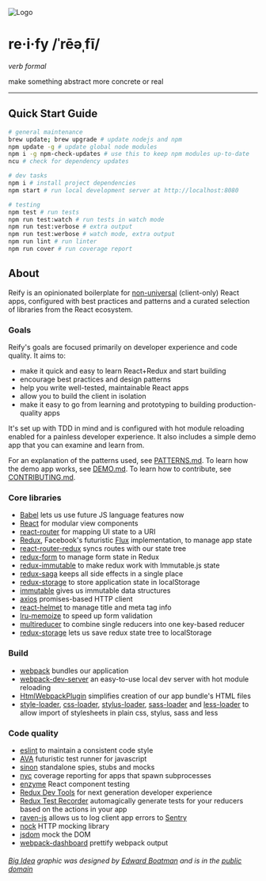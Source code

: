 ![Logo](https://github.com/carlodicelico/reify/blob/master/reify.png)

# re·i·fy /ˈrēəˌfī/

_verb formal_

make something abstract more concrete or real

---

## Quick Start Guide

```bash
# general maintenance
brew update; brew upgrade # update nodejs and npm
npm update -g # update global node modules
npm i -g npm-check-updates # use this to keep npm modules up-to-date
ncu # check for dependency updates

# dev tasks
npm i # install project dependencies
npm start # run local development server at http://localhost:8080

# testing
npm test # run tests
npm run test:watch # run tests in watch mode
npm run test:verbose # extra output
npm run test:werbose # watch mode, extra output
npm run lint # run linter
npm run cover # run coverage report
```

## About
Reify is an opinionated boilerplate for [non-universal](https://medium.com/@mjackson/universal-javascript-4761051b7ae9) (client-only) React apps, configured with best practices and patterns and a curated selection of libraries from the React ecosystem.

### Goals
Reify's goals are focused primarily on developer experience and code quality. It aims to:

* make it quick and easy to learn React+Redux and start building
* encourage best practices and design patterns
* help you write well-tested, maintainable React apps
* allow you to build the client in isolation
* make it easy to go from learning and prototyping to building production-quality apps 

It's set up with TDD in mind and is configured with hot module reloading enabled for a painless developer experience. It also includes a simple demo app that you can examine and learn from.

For an explanation of the patterns used, see [PATTERNS.md](PATTERNS.md). To learn how the demo app works, see [DEMO.md](DEMO.md). To learn how to contribute, see [CONTRIBUTING.md](CONTRIBUTING.md).

### Core libraries
* [Babel](https://babeljs.io/) lets us use future JS language features now
* [React](https://github.com/facebook/react) for modular view components
* [react-router](https://github.com/rackt/react-router) for mapping UI state to a URI
* [Redux](https://github.com/rackt/redux), Facebook's futuristic [Flux](https://facebook.github.io/react/blog/2014/05/06/flux.html) implementation, to manage app state
* [react-router-redux](https://github.com/reactjs/react-router-redux) syncs routes with our state tree
* [redux-form](https://github.com/erikras/redux-form) to manage form state in Redux
* [redux-immutable](https://github.com/gajus/redux-immutable) to make redux work with Immutable.js state
* [redux-saga](https://github.com/yelouafi/redux-saga) keeps all side effects in a single place
* [redux-storage](https://github.com/michaelcontento/redux-storage) to store application state in localStorage
* [immutable](https://facebook.github.io/immutable-js/) gives us immutable data structures
* [axios](https://github.com/mzabriskie/axios) promises-based HTTP client
* [react-helmet](https://github.com/nfl/react-helmet) to manage title and meta tag info
* [lru-memoize](https://github.com/erikras/lru-memoize) to speed up form validation
* [multireducer](https://github.com/erikras/multireducer) to combine single reducers into one key-based reducer
* [redux-storage](https://github.com/michaelcontento/redux-storage) lets us save redux state tree to localStorage

### Build
* [webpack](http://webpack.github.io/) bundles our application
* [webpack-dev-server](https://webpack.github.io/docs/webpack-dev-server.html) an easy-to-use local dev server with hot module reloading
* [HtmlWebpackPlugin](https://github.com/ampedandwired/html-webpack-plugin) simplifies creation of our app bundle's HTML files
* [style-loader](https://github.com/webpack/style-loader), [css-loader](https://github.com/webpack/css-loader),
[stylus-loader](https://github.com/shama/stylus-loader), [sass-loader](https://github.com/jtangelder/sass-loader) and [less-loader](https://github.com/webpack/less-loader) to allow import of stylesheets in plain css, stylus, sass and less

### Code quality
* [eslint](http://eslint.org) to maintain a consistent code style
* [AVA](https://github.com/avajs/ava) futuristic test runner for javascript
* [sinon](http://sinonjs.org/) standalone spies, stubs and mocks
* [nyc](https://github.com/istanbuljs/nyc) coverage reporting for apps that spawn subprocesses
* [enzyme](https://github.com/airbnb/enzyme) React component testing
* [Redux Dev Tools](https://github.com/gaearon/redux-devtools) for next generation developer experience
* [Redux Test Recorder](https://github.com/conorhastings/redux-test-recorder) automagically generate tests for your reducers based on the actions in your app
* [raven-js](https://github.com/getsentry/raven-js) allows us to log client app errors to [Sentry](https://getsentry.com)
* [nock](https://github.com/node-nock/nock) HTTP mocking library
* [jsdom](https://github.com/tmpvar/jsdom) mock the DOM
* [webpack-dashboard](https://github.com/FormidableLabs/webpack-dashboard) prettify webpack output

###### *[Big Idea](https://thenounproject.com/mediatemple/collection/big-idea-collection/?i=13680) graphic was designed by [Edward Boatman](https://thenounproject.com/edward) and is in the [public domain](https://creativecommons.org/publicdomain/zero/1.0/)*
